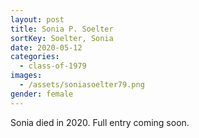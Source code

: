 ```yaml
---
layout: post
title: Sonia P. Soelter
sortKey: Soelter, Sonia
date: 2020-05-12
categories:
  - class-of-1979
images:
  - /assets/soniasoelter79.png
gender: female
---
```

S﻿onia died in 2020. Full entry coming soon.